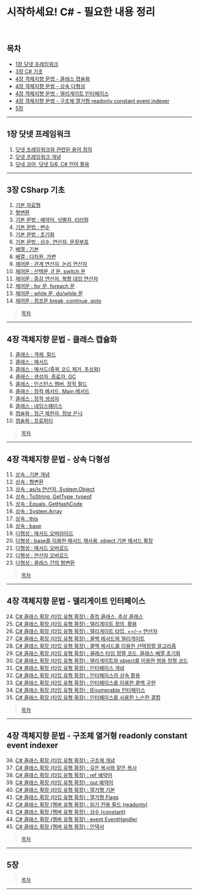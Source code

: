 # 시작하세요! C# - 필요한 내용 정리
<br>

## 목차
- [1장 닷넷 프레임워크](#1장-닷넷-프레임워크)
- [3장 C# 기초](#3장-CSharp-기초)
- [4장 객체지향 문법 - 클래스 캡슐화](#4장-객체지향-문법---클래스-캡슐화)
- [4장 객체지향 문법 - 상속 다형성](#4장-객체지향-문법---상속-다형성)
- [4장 객체지향 문법 - 델리게이트 인터페이스](#4장-객체지향-문법---델리게이트-인터페이스)
- [4장 객체지향 문법 - 구조체 열거형 readonly constant event indexer](#4장-객체지향-문법---구조체-열거형-readonly-constant-event-indexer)
- [5장](#5장)
---

## 1장 닷넷 프레임워크
1. [닷넷 프레임워크와 관련된 용어 정의](./Contents/Chapter_01_DotNET/01_DotNET.md)
2. [닷넷 프레임워크 개념](./Contents/Chapter_01_DotNET/02_DotNET.md)
3. [닷네 코어, 닷넷 5/6, C# 언어 활용](./Contents/Chapter_01_DotNET/03_DotNET.md)
---

## 3장 CSharp 기초
1. [기본 자료형](./Contents/Chapter_03_Basics/01_Data_Type.md)
2. [형변환](./Contents/Chapter_03_Basics/02_Type_Conversion.md)
3. [기본 문법 : 예약어, 식별자, 리터럴](./Contents/Chapter_03_Basics/03_Basics.md)
4. [기본 문법 : 변수](./Contents/Chapter_03_Basics/04_Basics.md)
5. [기본 문법 : 초기화](./Contents/Chapter_03_Basics/05_Basics.md)
6. [기본 문법 : 상수, 연산자, 문장부호](./Contents/Chapter_03_Basics/06_Basics.md)
7. [배열 : 기본](./Contents/Chapter_03_Basics/07_Array.md)
8. [배열 : 다차원, 가변](./Contents/Chapter_03_Basics/08_Array.md)
9. [제어문 : 관계 연산자, 논리 연산자](./Contents/Chapter_03_Basics/09_Statements.md)
10. [제어문 : 선택문, if 문, switch 문](./Contents/Chapter_03_Basics/10_Statements.md)
11. [제어문 : 증감 연산자, 복합 대입 연산자](./Contents/Chapter_03_Basics/11_Statements.md)
12. [제어문 : for 문, foreach 문](./Contents/Chapter_03_Basics/12_Statements.md)
13. [제어문 : while 문, do/while 문](./Contents/Chapter_03_Basics/13_Statements.md)
14. [제어문 : 점프문 break, continue, goto](./Contents/Chapter_03_Basics/14_Statements.md)
> [목차](#목차)
---

## 4장 객체지향 문법 - 클래스 캡슐화
1. [클래스 : 객체, 필드](./Contents/Chapter_04_OOP/01_Class.md)
2. [클래스 : 메서드](./Contents/Chapter_04_OOP/02_Class.md)
3. [클래스 : 메서드(중복 코드 제거, 추상화)](./Contents/Chapter_04_OOP/03_Class.md)
4. [클래스 : 생성자, 종료자, GC](./Contents/Chapter_04_OOP/04_Class.md)
5. [클래스 : 인스턴스 멤버, 정적 필드](./Contents/Chapter_04_OOP/05_Class.md)
6. [클래스 : 정적 메서드, Main 메서드](./Contents/Chapter_04_OOP/06_Class.md)
7. [클래스 : 정적 생성자](./Contents/Chapter_04_OOP/07_Class.md)
8. [클래스 : 네임스페이스](./Contents/Chapter_04_OOP/08_Class.md)
9. [캡슐화 : 접근 제한자, 정보 은닉](./Contents/Chapter_04_OOP/09_Encapsulation.md)
10. [캡슐화 : 프로퍼티](./Contents/Chapter_04_OOP/10_Encapsulation.md)
> [목차](#목차)
---

## 4장 객체지향 문법 - 상속 다형성
11. [상속 : 기본 개념](./Contents/Chapter_04_OOP/11_Inheritance.md)
12. [상속 : 형변환](./Contents/Chapter_04_OOP/12_Inheritance.md)
13. [상속 : as/is 연산자, System.Object](./Contents/Chapter_04_OOP/13_Inheritance.md)
14. [상속 : ToString, GetType, typeof](./Contents/Chapter_04_OOP/14_Inheritance.md)
15. [상속 : Equals, GetHashCode](./Contents/Chapter_04_OOP/15_Inheritance.md)
16. [상속 : System.Array](./Contents/Chapter_04_OOP/16_Inheritance.md)
17. [상속 : this](./Contents/Chapter_04_OOP/17_Inheritance.md)
18. [상속 : base](./Contents/Chapter_04_OOP/18_Inheritance.md)
19. [다형성 : 메서드 오버라이드](./Contents/Chapter_04_OOP/19_Polymorphism.md)
20. [다형성 : base를 이용한 메서드 재사용, object 기본 메서드 확장](./Contents/Chapter_04_OOP/20_Polymorphism.md)
21. [다형성 : 메서드 오버로드](./Contents/Chapter_04_OOP/21_Polymorphism.md)
22. [다형성 : 연산자 오버로드](./Contents/Chapter_04_OOP/22_Polymorphism.md)
23. [다형성 : 클래스 간의 형변환](./Contents/Chapter_04_OOP/23_Polymorphism.md)
> [목차](#목차)
---

## 4장 객체지향 문법 - 델리게이트 인터페이스
24. [C# 클래스 확장 (타입 유형 확장) : 중첩 클래스, 추상 클래스](./Contents/Chapter_04_OOP/24_MoreGrammar.md)
25. [C# 클래스 확장 (타입 유형 확장) : 델리게이트 정의, 활용](./Contents/Chapter_04_OOP/25_MoreGrammar.md)
26. [C# 클래스 확장 (타입 유형 확장) : 델리게이트 타입, +=/-= 연산자](./Contents/Chapter_04_OOP/26_MoreGrammar.md)
27. [C# 클래스 확장 (타입 유형 확장) : 콜백 메서드와 델리게이트](./Contents/Chapter_04_OOP/27_MoreGrammar.md)
28. [C# 클래스 확장 (타입 유형 확장) : 콜백 메서드를 이용한 선택정렬 알고리즘](./Contents/Chapter_04_OOP/28_MoreGrammar.md)
29. [C# 클래스 확장 (타입 유형 확장) : 클래스 타입 정렬 코드, 클래스 배열 초기화](./Contents/Chapter_04_OOP/29_MoreGrammar.md)
30. [C# 클래스 확장 (타입 유형 확장) : 델리게이트와 object를 이용한 범용 정렬 코드](./Contents/Chapter_04_OOP/30_MoreGrammar.md)
31. [C# 클래스 확장 (타입 유형 확장) : 인터페이스 개념](./Contents/Chapter_04_OOP/31_MoreGrammar.md)
32. [C# 클래스 확장 (타입 유형 확장) : 인터페이스의 상속 활용](./Contents/Chapter_04_OOP/32_MoreGrammar.md)
33. [C# 클래스 확장 (타입 유형 확장) : 인터페이스를 이용한 콜백 구현](./Contents/Chapter_04_OOP/33_MoreGrammar.md)
34. [C# 클래스 확장 (타입 유형 확장) : IEnumerable 인터페이스](./Contents/Chapter_04_OOP/34_MoreGrammar.md)
35. [C# 클래스 확장 (타입 유형 확장) : 인터페이스를 사용한 느슨한 결합](./Contents/Chapter_04_OOP/35_MoreGrammar.md)
> [목차](#목차)
---

## 4장 객체지향 문법 - 구조체 열거형 readonly constant event indexer
36. [C# 클래스 확장 (타입 유형 확장) : 구조체 개념](./Contents/Chapter_04_OOP/36_MoreGrammar.md)
37. [C# 클래스 확장 (타입 유형 확장) : 깊은 복사와 얕은 복사](./Contents/Chapter_04_OOP/37_MoreGrammar.md)
38. [C# 클래스 확장 (타입 유형 확장) : ref 예약어](./Contents/Chapter_04_OOP/38_MoreGrammar.md)
39. [C# 클래스 확장 (타입 유형 확장) : out 예약어](./Contents/Chapter_04_OOP/39_MoreGrammar.md)
40. [C# 클래스 확장 (타입 유형 확장) : 열거형 기본](./Contents/Chapter_04_OOP/40_MoreGrammar.md)
41. [C# 클래스 확장 (타입 유형 확장) : 열거형 Flags](./Contents/Chapter_04_OOP/41_MoreGrammar.md)
42. [C# 클래스 확장 (멤버 유형 확장) : 읽기 전용 필드 (readonly)](./Contents/Chapter_04_OOP/42_MoreGrammar.md)
43. [C# 클래스 확장 (멤버 유형 확장) : 상수 (constant)](./Contents/Chapter_04_OOP/43_MoreGrammar.md)
44. [C# 클래스 확장 (멤버 유형 확장) : event EventHandler](./Contents/Chapter_04_OOP/44_MoreGrammar.md)
45. [C# 클래스 확장 (멤버 유형 확장) : 인덱서](./Contents/Chapter_04_OOP/45_MoreGrammar.md)
> [목차](#목차)
---

## 5장 

> [목차](#목차)
---
